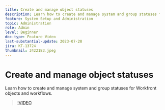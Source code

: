 ```yaml
---
title: Create and manage object statuses
description: Learn how to create and manage system and group statuses for Workfront objects and workflows.
feature: System Setup and Administration
topic: Administration
role: Admin
level: Beginner
doc-type: Feature Video
last-substantial-update: 2023-07-28
jira: KT-13724
thumbnail: 3422183.jpeg
---
```


# Create and manage object statuses

Learn how to create and manage system and group statuses for Workfront objects and workflows.

>[!VIDEO](https://video.tv.adobe.com/v/3422183/?learn=on)
